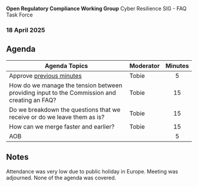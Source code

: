  **Open Regulatory Compliance Working Group** Cyber Resilience SIG - FAQ Task Force

###  18 April 2025
##  Agenda
 Agenda Topics | Moderator | Minutes |
| ----- | ----- | :---: |
| Approve [previous minutes](https://github.com/orcwg/orcwg/pull/79) | Tobie | 5 |
| How do we manage the tension between providing input to the Commission and creating an FAQ? | Tobie | 15 |
| Do we breakdown the questions that we receive or do we leave them as is?  | Tobie | 15 |
| How can we merge faster and earlier? | Tobie | 15 |
| AOB | | 5 |

## Notes

Attendance was very low due to public holiday in Europe. Meeting was adjourned. None of the agenda was covered.

